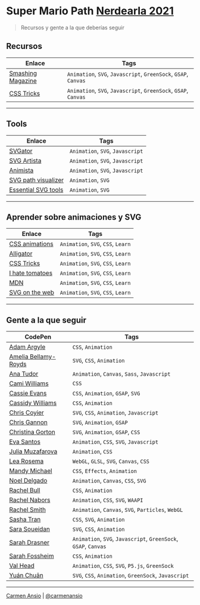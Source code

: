 
# Super Mario Path [Nerdearla 2021](https://nerdear.la/dia3/)

> Recursos y gente a la que deberías seguir

## Recursos

| Enlace  | Tags  |
| -------------- | ----- |
| [Smashing Magazine](https://www.smashingmagazine.com/) | `Animation`, `SVG`, `Javascript`, `GreenSock`, `GSAP`, `Canvas` |
| [CSS Tricks](https://css-tricks.com/) | `Animation`, `SVG`, `Javascript`, `GreenSock`, `GSAP`, `Canvas` |

------------------------

## Tools

| Enlace  | Tags  |
| -------------- | ----- |
| [SVGator](https://www.svgator.com/) | `Animation`, `SVG`, `Javascript` |
| [SVG Artista](https://svgartista.net/) | `Animation`, `SVG`, `Javascript` |
| [Animista](https://animista.net/) | `Animation`, `SVG`, `Javascript` |
| [SVG path visualizer](https://svg-path-visualizer.netlify.app/) | `Animation`, `SVG` |
| [Essential SVG tools](https://andyfitzsimon.com/posts/essential-svg-tools/) | `Animation`, `SVG` |


------------------------

## Aprender sobre animaciones y SVG

| Enlace  | Tags  |
| -------------- | ----- |
| [CSS animations](https://css-animations.io/) | `Animation`, `SVG`, `CSS`, `Learn` |
| [Alligator](https://alligator.io/svg/svg-resources/) | `Animation`, `SVG`, `CSS`, `Learn` |
| [CSS Tricks](https://css-tricks.com/lodge/svg/) | `Animation`, `SVG`, `CSS`, `Learn` |
| [I hate tomatoes](https://ihatetomatoes.net/svg/) | `Animation`, `SVG`, `CSS`, `Learn` |
| [MDN](https://developer.mozilla.org/en-US/docs/Web/SVG/Tutorial) | `Animation`, `SVG`, `CSS`, `Learn` |
| [SVG on the web](https://svgontheweb.com/) | `Animation`, `SVG`, `CSS`, `Learn` |


------------------------

## Gente a la que seguir

| CodePen  | Tags  |
| -------------- | ----- |
| [Adam Argyle](https://codepen.io/argyleink) | `CSS`, `Animation` |
| [Amelia Bellamy-Royds](https://codepen.io/AmeliaBR) | `SVG`, `CSS`, `Animation` |
| [Ana Tudor](https://codepen.io/thebabydino) | `Animation`, `Canvas`, `Sass`, `Javascript` |
| [Cami Williams](https://codepen.io/cwillycs) | `CSS` |
| [Cassie Evans](https://codepen.io/cassie-codes) | `CSS`, `Animation`, `GSAP`, `SVG` |
| [Cassidy Williams](https://codepen.io/cassidoo) | `CSS`, `Animation` |
| [Chris Coyier](https://codepen.io/chriscoyier) | `SVG`, `CSS`, `Animation`, `Javascript` |
| [Chris Gannon](https://codepen.io/chrisgannon) | `SVG`, `Animation`, `GSAP` |
| [Christina Gorton](https://codepen.io/cgorton) | `SVG`, `Animation`, `GSAP`, `CSS` |
| [Eva Santos](https://codepen.io/SoyEva) | `Animation`, `CSS`, `SVG`, `Javascript` |
| [Julia Muzafarova](https://codepen.io/miocene) | `Animation`, `CSS` |
| [Lea Rosema](https://codepen.io/terabaud) | `WebGL`, `GLSL`, `SVG`, `Canvas`, `CSS` |
| [Mandy Michael](https://codepen.io/mandymichael) | `CSS`, `Effects`, `Animation` |
| [Noel Delgado](https://codepen.io/noeldelgado) | `Animation`, `Canvas`, `CSS`, `SVG` |
| [Rachel Bull](https://codepen.io/rachel_web) | `CSS`, `Animation` |
| [Rachel Nabors](https://codepen.io/rachelnabors) | `Animation`, `CSS`, `SVG`, `WAAPI` |
| [Rachel Smith](https://codepen.io/rachsmith) | `Animation`, `Canvas`, `SVG`, `Particles`, `WebGL` |
| [Sasha Tran](https://codepen.io/sashatran) | `CSS`, `SVG`, `Animation` |
| [Sara Soueidan](https://codepen.io/SaraSoueidan) | `SVG`, `CSS`, `Animation` |
| [Sarah Drasner](https://codepen.io/sdras) | `Animation`, `SVG`, `Javascript`, `GreenSock`, `GSAP`, `Canvas` |
| [Sarah Fossheim](https://codepen.io/fossheim) | `CSS`, `Animation` |
| [Val Head](https://codepen.io/valhead) | `Animation`, `CSS`, `SVG`, `P5.js`, `GreenSock` |
| [Yuán Chuān](https://codepen.io/yuanchuan) | `SVG`, `CSS`, `Animation`, `GreenSock`, `Javascript` |

------------------------

[Carmen Ansio](https://carmen.codes) | [@carmenansio](https://twitter.com/carmenansio)
